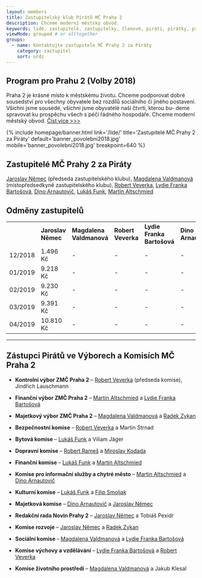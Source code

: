```yaml
--- 
layout: members
title: Zastupitelský klub Pirátů MČ Praha 2
description: Chceme moderní městský obvod.
keywords: lidé, zastupitelé, zastupitelky, členové, piráti, pirátky, příznivci
viewMode: grouped # or alltogether
groups:
  - name: Kontaktujte zastupitele MČ Prahy 2 za Piráty
    category: zastupitel
    sort: ordz
---
```


<h2>Program pro Prahu 2 (Volby 2018)</h2>

Praha 2 je krásné místo k městskému životu. Chceme podporovat dobré sousedství pro všechny obyvatele bez rozdílů sociálního či jiného postavení. Všichni jsme sousedé, všichni jsme obyvatelé naší čtvrti, kterou bu- deme spravovat ku prospěchu všech s péčí řádného hospodáře. Chceme moderní městský obvod. [Číst více >>>](https://praha2.pirati.cz/komunalni-volby/program/praha2018/2-program_praha2/)

{% include homepage/banner.html 
   link='/lide/'
   title='Zastupitelé MČ Prahy 2 za Piráty'
   default='banner_povolebni2018.jpg'
   mobile='banner_povolebni2018.jpg'
   breakpoint=640
%}

<h2>Zastupitelé MČ Prahy 2 za Piráty</h2>

[Jaroslav Němec](/lide/jaroslav-nemec/) (předseda zastupitelského klubu), [Magdalena Valdmanová](/lide/magdalena-valdmanova/) (místopředsedkyně zastupitelského klubu), [Robert Veverka](/lide/robert-veverka/), [Lydie Franka Bartošová](/lide/lydie-frank-bartosova/), [Dino Arnautovič](/lide/dino-arnautovic/), [Lukáš Funk](/lide/lukas-funk/), [Martin Altschmied](/lide/martin-altschmied/)

<h2>Odměny zastupitelů</h2>

<table><tr>
  <td> 
  </td><td><b>Jaroslav Němec</b>
  </td><td><b>Magdalena Valdmanová</b>
  </td><td><b>Robert Veverka</b>
  </td><td><b>Lydie Franka Bartošová</b>
  </td><td><b>Dino Arnautovič</b>
  </td><td><b>Lukáš Funk</b>
  </td><td><b>Martin Altschmied</b>
  </td></tr>
     <tr><td>12/2018</td><td>1.496 Kč</td><td> - </td><td> - </td><td> - </td><td> - </td><td> - </td><td> - </td>
</tr><tr><td>01/2019</td><td>9.218 Kč</td><td> - </td><td> - </td><td> - </td><td> - </td><td> - </td><td> - </td>
</tr><tr><td>02/2019</td><td>9.230 Kč</td><td> - </td><td> - </td><td> - </td><td> - </td><td> - </td><td> - </td>
</tr><tr><td>03/2019</td><td>9.391 Kč</td><td> - </td><td> - </td><td> - </td><td> - </td><td> - </td><td> - </td>
</tr><tr><td>04/2019</td><td>10.810 Kč</td><td> - </td><td> - </td><td> - </td><td> - </td><td> - </td><td> - </td>
</tr>
</table>

<hr />
<h2>Zástupci Pirátů ve Výborech a Komisích MČ Praha 2</h2>


- <b>Kontrolní výbor ZMČ Praha 2</b> – [Robert Veverka](/lide/robert-veverka/) (předseda komise), Jindřich Lauschmann
- <b>Finanční výbor ZMČ Praha 2</b> – [Martin Altschmied](/lide/martin-altschmied/) a [Lydie Franka Bartošová](/lide/lydie-frank-bartosova/)
- <b>Majetkový výbor ZMČ Praha 2</b> – [Magdalena Valdmanová](/lide/magdalena-valdmanova/) a [Radek Zykan](/lide/radek-zykan/)


- <b>Bezpečnostní komise</b> – [Robert Veverka](/lide/robert-veverka/) a Martin Strnad
- <b>Bytová komise</b> – [Lukáš Funk](/lide/lukas-funk/) a Viliam Jäger
- <b>Dopravní komise</b> – [Robert Rameš](/lide/robert-rames/) a [Miroslav Kodada](/lide/miroslav-kodada/)
- <b>Finanční komise</b> – [Lukáš Funk](/lide/lukas-funk/) a [Martin Altschmied](/lide/martin-altschmied/)
- <b>Komise pro informační služby a chytré město</b> – [Martin Altschmied](/lide/martin-altschmied/) a [Dino Arnautovič](/lide/dino-arnautovic/)
- <b>Kulturní komise</b> – [Lukáš Funk](/lide/lukas-funk/) a [Filip Smoljak](/lide/filip-smoljak/)
- <b>Majetková komise</b> – [Dino Arnautovič](/lide/dino-arnautovic/) a [Jaroslav Němec](/lide/jaroslav-nemec/)
- <b>Redakční rada Novin Prahy 2</b> – [Jaroslav Němec](/lide/jaroslav-nemec/) a Tobiáš Pexidr 
- <b>Komise rozvoje</b> – [Jaroslav Němec](/lide/jaroslav-nemec/) a [Radek Zykan](/lide/radek-zykan/)
- <b>Sociální komise </b> – [Magdalena Valdmanová](/lide/magdalena-valdmanova/) a [Lydie Franka Bartošová](/lide/lydie-frank-bartosova/)
- <b>Komise výchovy a vzdělávání</b> – [Lydie Franka Bartošová](/lide/lydie-frank-bartosova/) a [Robert Veverka](/lide/robert-veverka/)
- <b>Komise životního prostředí</b> – [Magdalena Valdmanová](/lide/magdalena-valdmanova/) a Jakub Klesal

